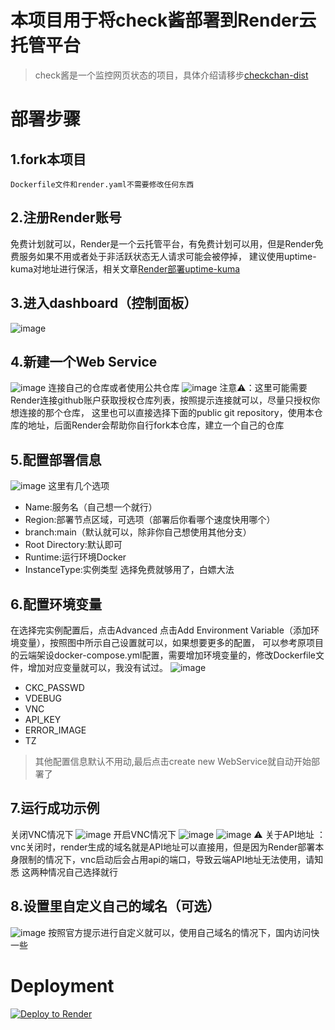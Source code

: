 # 本项目用于将check酱部署到Render云托管平台
>check酱是一个监控网页状态的项目，具体介绍请移步[checkchan-dist](https://github.com/easychen/checkchan-dist)
# 部署步骤
## 1.fork本项目
    Dockerfile文件和render.yaml不需要修改任何东西
## 2.注册Render账号
免费计划就可以，Render是一个云托管平台，有免费计划可以用，但是Render免费服务如果不用或者处于非活跃状态无人请求可能会被停掉，
建议使用uptime-kuma对地址进行保活，相关文章[Render部署uptime-kuma](https://blog.sxbai.com/archives/render-da-jian-uptime-kuma-jian-kong)
## 3.进入dashboard（控制面板）
![image](https://user-images.githubusercontent.com/54519184/232719929-77d829b9-f485-4d2b-a82f-e7686f92382b.png)
## 4.新建一个Web Service
![image](https://user-images.githubusercontent.com/54519184/232752427-024217c5-040c-4d8e-b4a9-a4f1f2df2b64.png)
    连接自己的仓库或者使用公共仓库
![image](https://user-images.githubusercontent.com/54519184/232752249-032f5be6-6281-4563-a5b0-d833a300767d.png)
注意⚠️：这里可能需要Render连接github账户获取授权仓库列表，按照提示连接就可以，尽量只授权你想连接的那个仓库，
这里也可以直接选择下面的public git repository，使用本仓库的地址，后面Render会帮助你自行fork本仓库，建立一个自己的仓库
## 5.配置部署信息
![image](https://user-images.githubusercontent.com/54519184/232752718-b40eb74c-e185-4b26-874b-2975c0c85949.png)
这里有几个选项
- Name:服务名（自己想一个就行）
- Region:部署节点区域，可选项（部署后你看哪个速度快用哪个）
- branch:main（默认就可以，除非你自己想使用其他分支）
- Root Directory:默认即可
- Runtime:运行环境Docker
- InstanceType:实例类型 选择免费就够用了，白嫖大法
## 6.配置环境变量
在选择完实例配置后，点击Advanced
点击Add Environment Variable（添加环境变量），按照图中所示自己设置就可以，如果想要更多的配置，
可以参考原项目的云端架设docker-compose.yml配置，需要增加环境变量的，修改Dockerfile文件，增加对应变量就可以，我没有试过。
![image](https://user-images.githubusercontent.com/54519184/232728441-48228132-4887-4b36-a912-e625f4ae7050.png)
- CKC_PASSWD
- VDEBUG
- VNC
- API_KEY
- ERROR_IMAGE
- TZ
> 其他配置信息默认不用动,最后点击create new WebService就自动开始部署了
## 7.运行成功示例
关闭VNC情况下
![image](https://user-images.githubusercontent.com/54519184/232753178-d5a6013a-81d5-4661-91e8-96dd546a7e06.png)
开启VNC情况下
![image](https://user-images.githubusercontent.com/54519184/232753621-ebf0ba06-298a-4c0a-8fd0-2e828ab5f586.png)
![image](https://user-images.githubusercontent.com/54519184/232730858-a59e2574-1c39-44c0-9bb4-6bda64fbc1e8.png)
⚠️ 关于API地址 ：vnc关闭时，render生成的域名就是API地址可以直接用，但是因为Render部署本身限制的情况下，vnc启动后会占用api的端口，导致云端API地址无法使用，请知悉
这两种情况自己选择就行
## 8.设置里自定义自己的域名（可选）
![image](https://user-images.githubusercontent.com/54519184/232734253-c5971bcc-f78a-46c4-be99-80a6097c6458.png)
按照官方提示进行自定义就可以，使用自己域名的情况下，国内访问快一些

# Deployment
[![Deploy to Render](https://render.com/images/deploy-to-render-button.svg)](https://dashboard.render.com/select-repo?type=web)
